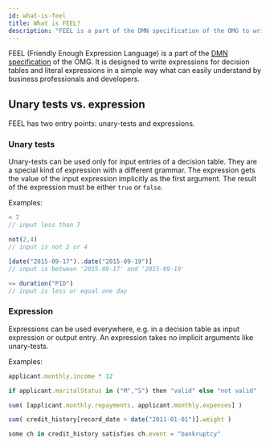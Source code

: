```yaml
---
id: what-is-feel
title: What is FEEL?
description: "FEEL is a part of the DMN specification of the OMG to write expressions for decision tables and literal expressions in a simple way."
---
```


FEEL (Friendly Enough Expression Language) is a part of the [DMN specification](http://www.omg.org/spec/DMN/) of the OMG. It is designed to write expressions for decision tables and literal expressions in a simple way what can easily understand by business professionals and developers.

## Unary tests vs. expression

FEEL has two entry points: unary-tests and expressions.

### Unary tests

Unary-tests can be used only for input entries of a decision table. They are a special kind of expression with a different grammar. The expression gets the value of the input expression implicitly as the first argument. The result of the expression must be either `true` or `false`.

Examples:

```js
< 7
// input less than 7

not(2,4)
// input is not 2 or 4

[date("2015-09-17")..date("2015-09-19")]
// input is between '2015-09-17' and '2015-09-19'

<= duration("P1D")
// input is less or equal one day
```

### Expression

Expressions can be used everywhere, e.g. in a decision table as input expression or output entry. An expression takes no implicit arguments like unary-tests.

Examples:

```js
applicant.monthly.income * 12

if applicant.maritalStatus in ("M","S") then "valid" else "not valid"

sum( [applicant.monthly.repayments, applicant.monthly.expenses] )

sum( credit_history[record_date > date("2011-01-01")].weight )

some ch in credit_history satisfies ch.event = "bankruptcy"
```
